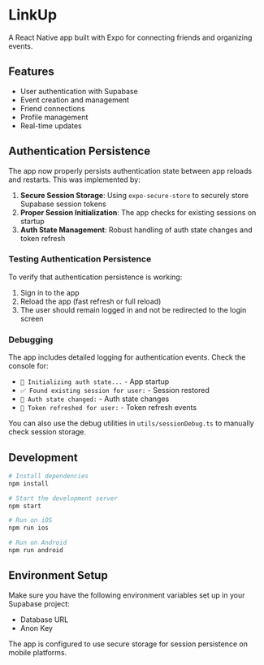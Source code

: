 # LinkUp

A React Native app built with Expo for connecting friends and organizing events.

## Features

- User authentication with Supabase
- Event creation and management
- Friend connections
- Profile management
- Real-time updates

## Authentication Persistence

The app now properly persists authentication state between app reloads and restarts. This was implemented by:

1. **Secure Session Storage**: Using `expo-secure-store` to securely store Supabase session tokens
2. **Proper Session Initialization**: The app checks for existing sessions on startup
3. **Auth State Management**: Robust handling of auth state changes and token refresh

### Testing Authentication Persistence

To verify that authentication persistence is working:

1. Sign in to the app
2. Reload the app (fast refresh or full reload)
3. The user should remain logged in and not be redirected to the login screen

### Debugging

The app includes detailed logging for authentication events. Check the console for:
- `🔐 Initializing auth state...` - App startup
- `✅ Found existing session for user:` - Session restored
- `🔄 Auth state changed:` - Auth state changes
- `🔄 Token refreshed for user:` - Token refresh events

You can also use the debug utilities in `utils/sessionDebug.ts` to manually check session storage.

## Development

```bash
# Install dependencies
npm install

# Start the development server
npm start

# Run on iOS
npm run ios

# Run on Android
npm run android
```

## Environment Setup

Make sure you have the following environment variables set up in your Supabase project:
- Database URL
- Anon Key

The app is configured to use secure storage for session persistence on mobile platforms.
